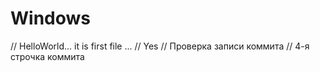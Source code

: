 # Windows
// HelloWorld... it is first file ...
// Yes
// Проверка записи коммита
// 4-я строчка коммита
